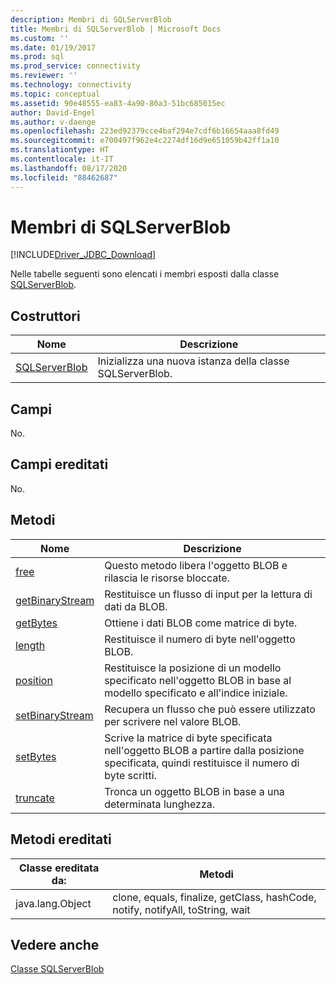 ```yaml
---
description: Membri di SQLServerBlob
title: Membri di SQLServerBlob | Microsoft Docs
ms.custom: ''
ms.date: 01/19/2017
ms.prod: sql
ms.prod_service: connectivity
ms.reviewer: ''
ms.technology: connectivity
ms.topic: conceptual
ms.assetid: 90e48555-ea83-4a90-80a3-51bc685015ec
author: David-Engel
ms.author: v-daenge
ms.openlocfilehash: 223ed92379cce4baf294e7cdf6b16654aaa8fd49
ms.sourcegitcommit: e700497f962e4c2274df16d9e651059b42ff1a10
ms.translationtype: HT
ms.contentlocale: it-IT
ms.lasthandoff: 08/17/2020
ms.locfileid: "88462687"
---
```

# <a name="sqlserverblob-members"></a>Membri di SQLServerBlob
[!INCLUDE[Driver_JDBC_Download](../../../includes/driver_jdbc_download.md)]

  Nelle tabelle seguenti sono elencati i membri esposti dalla classe [SQLServerBlob](../../../connect/jdbc/reference/sqlserverblob-class.md).  
  
## <a name="constructors"></a>Costruttori  
  
|Nome|Descrizione|  
|----------|-----------------|  
|[SQLServerBlob](../../../connect/jdbc/reference/sqlserverblob-constructor-sqlserverconnection-byte.md)|Inizializza una nuova istanza della classe SQLServerBlob.|  
  
## <a name="fields"></a>Campi  
 No.  
  
## <a name="inherited-fields"></a>Campi ereditati  
 No.  
  
## <a name="methods"></a>Metodi  
  
|Nome|Descrizione|  
|----------|-----------------|  
|[free](../../../connect/jdbc/reference/free-method-sqlserverblob.md)|Questo metodo libera l'oggetto BLOB e rilascia le risorse bloccate.|  
|[getBinaryStream](../../../connect/jdbc/reference/getbinarystream-method-sqlserverblob.md)|Restituisce un flusso di input per la lettura di dati da BLOB.|  
|[getBytes](../../../connect/jdbc/reference/getbytes-method-sqlserverblob.md)|Ottiene i dati BLOB come matrice di byte.|  
|[length](../../../connect/jdbc/reference/length-method-sqlserverblob.md)|Restituisce il numero di byte nell'oggetto BLOB.|  
|[position](../../../connect/jdbc/reference/position-method-sqlserverblob.md)|Restituisce la posizione di un modello specificato nell'oggetto BLOB in base al modello specificato e all'indice iniziale.|  
|[setBinaryStream](../../../connect/jdbc/reference/setbinarystream-method-sqlserverblob.md)|Recupera un flusso che può essere utilizzato per scrivere nel valore BLOB.|  
|[setBytes](../../../connect/jdbc/reference/setbytes-method-sqlserverblob.md)|Scrive la matrice di byte specificata nell'oggetto BLOB a partire dalla posizione specificata, quindi restituisce il numero di byte scritti.|  
|[truncate](../../../connect/jdbc/reference/truncate-method-sqlserverblob.md)|Tronca un oggetto BLOB in base a una determinata lunghezza.|  
  
## <a name="inherited-methods"></a>Metodi ereditati  
  
|Classe ereditata da:|Metodi|  
|---------------------------|-------------|  
|java.lang.Object|clone, equals, finalize, getClass, hashCode, notify, notifyAll, toString, wait|  
  
## <a name="see-also"></a>Vedere anche  
 [Classe SQLServerBlob](../../../connect/jdbc/reference/sqlserverblob-class.md)  
  
  
